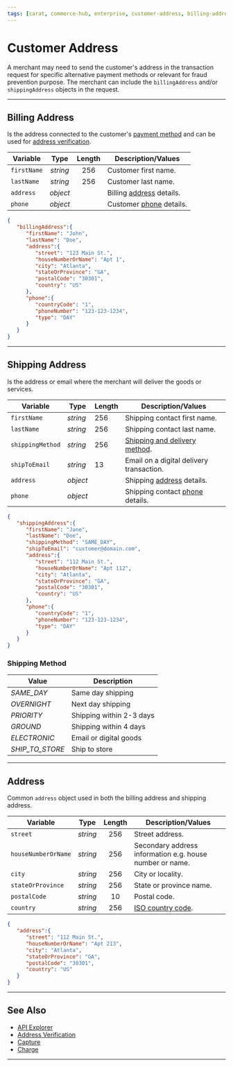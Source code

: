 ```yaml
---
tags: [carat, commerce-hub, enterprise, customer-address, billing-address, master-data, shipping-address, shipping-method]
---
```



# Customer Address

A merchant may need to send the customer's address in the transaction request for specific alternative payment methods or relevant for fraud prevention purpose. The merchant can include the `billingAddress` and/or `shippingAddress` objects in the request.

---

## Billing Address

Is the address connected to the customer's [payment method](?path=docs/Resources/Guides/Payment-Sources/Source-Type.md) and can be used for [address verification](?path=docs/Resources/Guides/Fraud/Address-Verification.md).


<!--
type: tab
title: billingAddress
-->

| Variable | Type | Length | Description/Values |
| -------- | :--: | :------------: | ------------------ |
| `firstName` | *string* | 256 | Customer first name. |
| `lastName` | *string* | 256 | Customer last name. |
| `address` | *object* |  | Billing [address](#address) details. |
| `phone` | *object* |  | Customer [phone](?path=docs/Resources/Master-Data/Customer-Details.md#subcomponentphone) details. |

<!--
type: tab
title: JSON Example
-->

```json
{
   "billingAddress":{
      "firstName": "John",
      "lastName": "Doe",
      "address":{
         "street": "123 Main St.",
         "houseNumberOrName": "Apt 1",
         "city": "Atlanta",
         "stateOrProvince": "GA",
         "postalCode": "30301",
         "country": "US"
      },
      "phone":{
         "countryCode": "1",
         "phoneNumber": "123-123-1234",
         "type": "DAY"
      }
   }
}
```

<!-- type: tab-end -->


---

## Shipping Address

Is the address or email where the merchant will deliver the goods or services.

<!--
type: tab
title: shippingAddress
-->

| Variable | Type | Length | Description/Values |
| -------- | -- | ------------ | ------------------ |
| `firstName` | *string* | 256  | Shipping contact first name. |
| `lastName` | *string* | 256 | Shipping contact last name.|
| `shippingMethod` | *string* | 256 | [Shipping and delivery method](#shipping-method).|
| `shipToEmail` | *string* | 13 | Email on a digital delivery transaction. |
| `address` | *object* |  | Shipping [address](#address) details. |
| `phone` | *object* |  | Shipping contact [phone](?path=docs/Resources/Master-Data/Customer-Details.md#subcomponentphone) details. |

<!--
type: tab
title: JSON Example
-->

```json
{
   "shippingAddress":{
      "firstName": "Jane",
      "lastName": "Doe",
      "shippingMethod": "SAME_DAY",
      "shipToEmail": "customer@domain.com",
      "address":{
         "street": "112 Main St.",
         "houseNumberOrName": "Apt 112",
         "city": "Atlanta",
         "stateOrProvince": "GA",
         "postalCode": "30301",
         "country": "US"
      },
      "phone":{
         "countryCode": "1",
         "phoneNumber": "123-123-1234",
         "type": "DAY"
      }
   }
}
```

<!-- type: tab-end -->

### Shipping Method

| Value | Description |
| ----- | ----------- |
| *SAME_DAY* | Same day shipping |
| *OVERNIGHT* | Next day shipping |
| *PRIORITY* | Shipping within 2-3 days |
| *GROUND* | Shipping within 4 days |
| *ELECTRONIC* | Email or digital goods |
| *SHIP_TO_STORE* | Ship to store |

---

## Address

Common `address` object used in both the billing address and shipping address.
<!--
type: tab
title: address
-->

| Variable | Type | Length | Description/Values |
| -------- | :--: | :------------: | ------------------ |
| `street` | *string* | 256 | Street address. |
| `houseNumberOrName` | *string* | 256 | Secondary address information e.g. house number or name. |
| `city` | *string* | 256 | City or locality. |
| `stateOrProvince` | *string* | 256 | State or province name. |
| `postalCode` | *string* | 10 | Postal code. |
| `country` | *string* | 256 | [ISO country code](?path=docs/Resources/Master-Data/Country-Code.md).|

<!--
type: tab
title: JSON Example
-->

```json
{
   "address":{
      "street": "112 Main St.",
      "houseNumberOrName": "Apt 213",
      "city": "Atlanta",
      "stateOrProvince": "GA",
      "postalCode": "30301",
      "country": "US"
   }
}
```

<!-- type: tab-end -->

---

## See Also

- [API Explorer](../api/?type=post&path=/payments/v1/charges)
- [Address Verification](?path=docs/Resources/Guides/Fraud/Address-Verification.md)
- [Capture](?path=docs/Resources/API-Documents/Payments/Capture.md)
- [Charge](?path=docs/Resources/API-Documents/Payments/Charges.md)

---